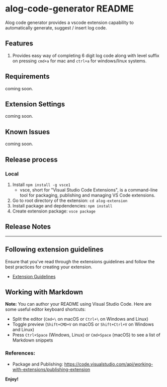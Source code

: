 # alog-code-generator README

Alog code generator provides a vscode extension capability to automatically generate, suggest / insert log code.

## Features

1. Provides easy way of completing 6 digit log code along with level suffix on pressing `cmd+a` for mac and `ctrl+a` for windows/linux systems.

## Requirements

coming soon.

## Extension Settings

coming soon.

## Known Issues

coming soon.

## Release process

### Local
1. Install `npm install -g vsce1`
    - vsce, short for "Visual Studio Code Extensions", is a command-line tool for packaging, publishing and managing VS Code extensions.
2. Go to root directory of the extension: `cd alog-extension`
3. Install package and depdendencies: `npm install`
4. Create extension package: `vsce package`


## Release Notes


-----------------------------------------------------------------------------------------------------------
## Following extension guidelines

Ensure that you've read through the extensions guidelines and follow the best practices for creating your extension.

* [Extension Guidelines](https://code.visualstudio.com/api/references/extension-guidelines)

## Working with Markdown

**Note:** You can author your README using Visual Studio Code.  Here are some useful editor keyboard shortcuts:

* Split the editor (`Cmd+\` on macOS or `Ctrl+\` on Windows and Linux)
* Toggle preview (`Shift+CMD+V` on macOS or `Shift+Ctrl+V` on Windows and Linux)
* Press `Ctrl+Space` (Windows, Linux) or `Cmd+Space` (macOS) to see a list of Markdown snippets

### References:
- Package and Publishing: https://code.visualstudio.com/api/working-with-extensions/publishing-extension


**Enjoy!**
